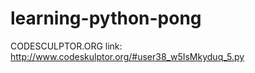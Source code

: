 learning-python-pong
====================

CODESCULPTOR.ORG link:
http://www.codeskulptor.org/#user38_w5IsMkyduq_5.py
